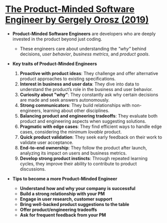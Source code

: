 # [The Product-Minded Software Engineer by Gergely Orosz (2019)](https://blog.pragmaticengineer.com/the-product-minded-engineer/)

- **Product-Minded Software Engineers** are developers who are deeply invested in the product beyond just coding.

  - These engineers care about understanding the _"why"_ behind decisions, _user behavior_, _business metrics_, and _product goals_.

- **Key traits of Product-Minded Engineers**

  1. **Proactive with product ideas**: They challenge and offer alternative product approaches to existing specifications.
  2. **Interest in business and user data**: They dive into data to understand the product’s role in the business and user behavior.
  3. **Curiosity about "why"**: They constantly ask why certain decisions are made and seek answers autonomously.
  4. **Strong communicators**: They build relationships with non-engineers, learning about other disciplines.
  5. **Balancing product and engineering tradeoffs**: They evaluate both product and engineering aspects when suggesting solutions.
  6. **Pragmatic with edge cases**: They find efficient ways to handle edge cases, considering the minimum _lovable_ product.
  7. **Quick product validation**: They seek early feedback on their work to validate user acceptance.
  8. **End-to-end ownership**: They follow the product after launch, analyzing its impact on users and business metrics.
  9. **Develop strong product instincts**: Through repeated learning cycles, they improve their ability to contribute to product discussions.

- **Tips to become a more Product-Minded Engineer**

  - **Understand how and why your company is successful**
  - **Build a strong relationship with your PM**
  - **Engage in user research, customer support**
  - **Bring well-backed product suggestions to the table**
  - **Offer product/engineering tradeoffs**
  - **Ask for frequent feedback from your PM**

